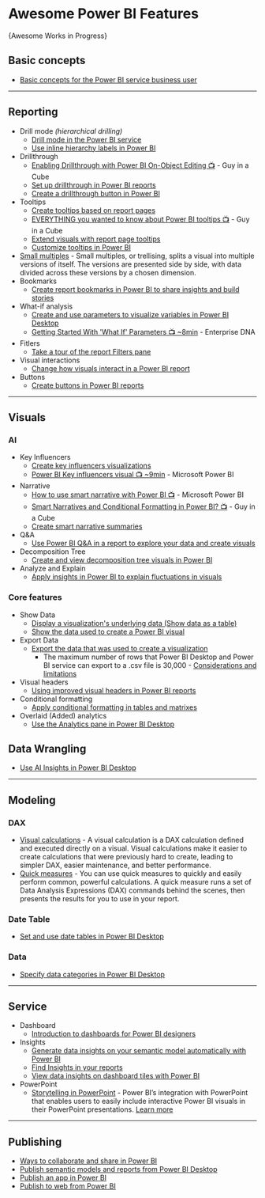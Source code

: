 # Awesome Power BI Features
{Awesome Works in Progress}

## Basic concepts
* [Basic concepts for the Power BI service business user](https://learn.microsoft.com/en-us/power-bi/consumer/end-user-basic-concepts)

-----

## Reporting
* Drill mode _(hierarchical drilling)_
  - [Drill mode in the Power BI service](https://learn.microsoft.com/en-us/power-bi/consumer/end-user-drill)
  - [Use inline hierarchy labels in Power BI](https://learn.microsoft.com/en-us/power-bi/create-reports/desktop-inline-hierarchy-labels)
* Drillthrough
  - [Enabling Drillthrough with Power BI On-Object Editing 📺](https://www.youtube.com/watch?v=eYxRHJ0hB_E) - Guy in a Cube
  - [Set up drillthrough in Power BI reports](https://learn.microsoft.com/en-us/power-bi/create-reports/desktop-drillthrough)
  - [Create a drillthrough button in Power BI](https://learn.microsoft.com/en-us/power-bi/create-reports/desktop-drill-through-buttons)
* Tooltips
  - [Create tooltips based on report pages](https://learn.microsoft.com/en-us/power-bi/create-reports/desktop-tooltips?tabs=powerbi-desktop)
  - [EVERYTHING you wanted to know about Power BI tooltips 📺](https://www.youtube.com/watch?v=z1Z1axRSMzM) - Guy in a Cube
  - [Extend visuals with report page tooltips](https://learn.microsoft.com/en-us/power-bi/guidance/report-page-tooltips)
  - [Customize tooltips in Power BI](https://learn.microsoft.com/en-us/power-bi/create-reports/desktop-custom-tooltips)
* [Small multiples](https://learn.microsoft.com/en-us/power-bi/visuals/power-bi-visualization-small-multiples) - Small multiples, or trellising, splits a visual into multiple versions of itself. The versions are presented side by side, with data divided across these versions by a chosen dimension.
* Bookmarks
  - [Create report bookmarks in Power BI to share insights and build stories](https://learn.microsoft.com/en-us/power-bi/create-reports/desktop-bookmarks?tabs=powerbi-desktop)
* What-if analysis
  - [Create and use parameters to visualize variables in Power BI Desktop](https://learn.microsoft.com/en-us/power-bi/transform-model/desktop-what-if)
  - [Getting Started With 'What If' Parameters 📺 ~8min](https://www.youtube.com/watch?v=vd-r2w0mkK4) - Enterprise DNA
* Fitlers
  - [Take a tour of the report Filters pane](https://learn.microsoft.com/en-us/power-bi/consumer/end-user-report-filter)
* Visual interactions
  - [Change how visuals interact in a Power BI report](https://learn.microsoft.com/en-us/power-bi/create-reports/service-reports-visual-interactions?tabs=powerbi-desktop)
* Buttons
  - [Create buttons in Power BI reports](https://learn.microsoft.com/en-us/power-bi/create-reports/desktop-buttons?tabs=powerbi-desktop)
-----

## Visuals
### AI
* Key Influencers
  - [Create key influencers visualizations](https://learn.microsoft.com/en-us/power-bi/visuals/power-bi-visualization-influencers)
  - [Power BI Key influencers visual 📺 ~9min](https://www.youtube.com/watch?v=fDb5zZ3xmxU) - Microsoft Power BI
* Narrative
  - [How to use smart narrative with Power BI 📺](https://www.youtube.com/watch?v=01UrT-z37sw) - Microsoft Power BI
  - [Smart Narratives and Conditional Formatting in Power BI? 📺](https://www.youtube.com/watch?v=ZaZyR3-1ru4) - Guy in a Cube
  - [Create smart narrative summaries](https://learn.microsoft.com/en-us/power-bi/visuals/power-bi-visualization-smart-narrative)
* Q&A
  - [Use Power BI Q&A in a report to explore your data and create visuals](https://learn.microsoft.com/en-us/power-bi/natural-language/power-bi-tutorial-q-and-a)
* Decomposition Tree
  - [Create and view decomposition tree visuals in Power BI](https://learn.microsoft.com/en-us/power-bi/visuals/power-bi-visualization-decomposition-tree)
* Analyze and Explain
  - [Apply insights in Power BI to explain fluctuations in visuals](https://learn.microsoft.com/en-us/power-bi/create-reports/desktop-insights)
    
### Core features
* Show Data
  - [Display a visualization's underlying data (Show data as a table)](https://learn.microsoft.com/en-us/power-bi/visuals/service-reports-show-data)
  - [Show the data used to create a Power BI visual](https://learn.microsoft.com/en-us/power-bi/create-reports/end-user-show-data)
* Export Data
  - [Export the data that was used to create a visualization](https://learn.microsoft.com/en-us/power-bi/visuals/power-bi-visualization-export-data)
    - The maximum number of rows that Power BI Desktop and Power BI service can export to a .csv file is 30,000 - [Considerations and limitations](https://learn.microsoft.com/en-us/power-bi/visuals/power-bi-visualization-export-data?tabs=powerbi-desktop#considerations-and-limitations)
* Visual headers
  - [Using improved visual headers in Power BI reports](https://learn.microsoft.com/en-us/power-bi/create-reports/desktop-visual-elements-for-reports#using-improved-visual-headers-in-power-bi-reports)
* Conditional formatting
  - [Apply conditional formatting in tables and matrixes](https://learn.microsoft.com/en-us/power-bi/create-reports/desktop-conditional-table-formatting)
* Overlaid (Added) analytics
  - [Use the Analytics pane in Power BI Desktop](https://learn.microsoft.com/en-us/power-bi/transform-model/desktop-analytics-pane)

## Data Wrangling
* [Use AI Insights in Power BI Desktop](https://learn.microsoft.com/en-us/power-bi/transform-model/desktop-ai-insights)

-----

## Modeling
### DAX
* [Visual calculations](https://learn.microsoft.com/en-us/power-bi/transform-model/desktop-visual-calculations-overview) - A visual calculation is a DAX calculation defined and executed directly on a visual. Visual calculations make it easier to create calculations that were previously hard to create, leading to simpler DAX, easier maintenance, and better performance.
* [Quick measures](https://learn.microsoft.com/en-us/power-bi/transform-model/desktop-quick-measures) - You can use quick measures to quickly and easily perform common, powerful calculations. A quick measure runs a set of Data Analysis Expressions (DAX) commands behind the scenes, then presents the results for you to use in your report. 

### Date Table
* [Set and use date tables in Power BI Desktop](https://learn.microsoft.com/en-us/power-bi/transform-model/desktop-date-tables)

### Data
* [Specify data categories in Power BI Desktop](https://learn.microsoft.com/en-us/power-bi/transform-model/desktop-data-categorization)

-----

## Service
* Dashboard
  - [Introduction to dashboards for Power BI designers](https://learn.microsoft.com/en-us/power-bi/create-reports/service-dashboards)
* Insights
  - [Generate data insights on your semantic model automatically with Power BI](https://learn.microsoft.com/en-us/power-bi/create-reports/service-insights)
  - [Find Insights in your reports](https://learn.microsoft.com/en-us/power-bi/create-reports/insights)
  - [View data insights on dashboard tiles with Power BI](https://learn.microsoft.com/en-us/power-bi/consumer/end-user-insights)
* PowerPoint
  - [Storytelling in PowerPoint](https://learn.microsoft.com/en-us/power-bi/collaborate-share/service-power-bi-powerpoint-add-in-about) - Power BI’s integration with PowerPoint that enables users to easily include interactive Power BI visuals in their PowerPoint presentations. [Learn more](https://powerbi.microsoft.com/en-us/blog/power-bi-march-2023-feature-summary/#post-22359-_Toc128998044)

-----

## Publishing
* [Ways to collaborate and share in Power BI](https://learn.microsoft.com/en-us/power-bi/collaborate-share/service-how-to-collaborate-distribute-dashboards-reports)
* [Publish semantic models and reports from Power BI Desktop](https://learn.microsoft.com/en-us/power-bi/create-reports/desktop-upload-desktop-files)
* [Publish an app in Power BI](https://learn.microsoft.com/en-us/power-bi/collaborate-share/service-create-distribute-apps)
* [Publish to web from Power BI](https://learn.microsoft.com/en-us/power-bi/collaborate-share/service-publish-to-web)
